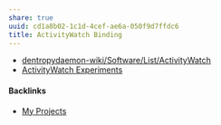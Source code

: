 ```yaml
---
share: true
uuid: cd1a8b02-1c1d-4cef-ae6a-050f9d7ffdc6
title: ActivityWatch Binding
---
```

* [dentropydaemon-wiki/Software/List/ActivityWatch](/dentropydaemon-wiki/Software/List/ActivityWatch)
* [ActivityWatch Experiments](/71cde479-25d2-47df-bdd8-0f9a41b7c510)


#### Backlinks

* [My Projects](/e76c8ac9-69f3-477f-8015-556e83738432)